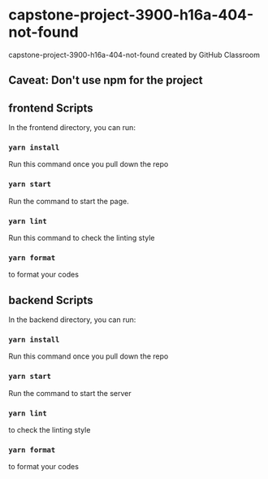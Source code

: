 # capstone-project-3900-h16a-404-not-found
capstone-project-3900-h16a-404-not-found created by GitHub Classroom

## Caveat: Don't use npm for the project

## frontend Scripts

In the frontend directory, you can run:

### `yarn install`

Run this command once you pull down the repo

### `yarn start`

Run the command to start the page.

### `yarn lint`

Run this command to check the linting style

### `yarn format`

to format your codes


## backend Scripts

In the backend directory, you can run:

### `yarn install`

Run this command once you pull down the repo

### `yarn start`

Run the command to start the server

### `yarn lint`

to check the linting style

### `yarn format`

to format your codes





